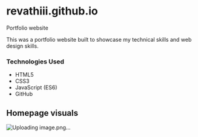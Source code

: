 # revathiii.github.io
Portfolio website 


This was a portfolio website built to showcase my technical skills and web design skills.


### Technologies Used

* HTML5
* CSS3
* JavaScript (ES6)
* GitHub




## Homepage visuals
![Uploading image.png…]()





